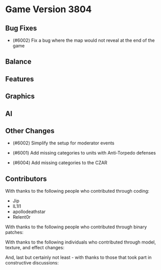 # Game Version 3804

## Bug Fixes

- (#6002) Fix a bug where the map would not reveal at the end of the game

## Balance

<!-- Remove header when empty -->

## Features

<!-- Remove header when empty -->

## Graphics

<!-- Remove header when empty -->

## AI

<!-- Remove header when empty -->

## Other Changes

- (#6002) Simplify the setup for moderator events

- (#6001) Add missing categories to units with Anti-Torpedo defenses

- (#6004) Add missing categories to the CZAR

## Contributors

With thanks to the following people who contributed through coding:

- Jip
- lL1l1
- apollodeathstar
- Relent0r

With thanks to the following people who contributed through binary patches:

<!-- Remove when empty -->

With thanks to the following individuals who contributed through model, texture, and effect changes:

<!-- Remove when empty -->

And, last but certainly not least - with thanks to those that took part in constructive discussions:

<!-- Remove when empty -->
